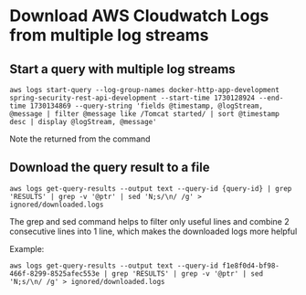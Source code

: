 # Download AWS Cloudwatch Logs from multiple log streams

## Start a query with multiple log streams

    aws logs start-query --log-group-names docker-http-app-development spring-security-rest-api-development --start-time 1730128924 --end-time 1730134869 --query-string 'fields @timestamp, @logStream, @message | filter @message like /Tomcat started/ | sort @timestamp desc | display @logStream, @message'

Note the <query-id> returned from the command

## Download the query result to a file

    aws logs get-query-results --output text --query-id {query-id} | grep 'RESULTS' | grep -v '@ptr' | sed 'N;s/\n/ /g' > ignored/downloaded.logs

The grep and sed command helps to filter only useful lines and combine 2 consecutive lines into 1 line, which makes the downloaded logs more helpful

Example:

    aws logs get-query-results --output text --query-id f1e8f0d4-bf98-466f-8299-8525afec553e | grep 'RESULTS' | grep -v '@ptr' | sed 'N;s/\n/ /g' > ignored/downloaded.logs